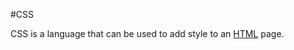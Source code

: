 #CSS
CSS is a language that can be used to add style to an [HTML](/wiki/HTML) page.































































































































































































































































        































































































































        































































        































        















        







        



        

        
        